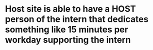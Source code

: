 # Host site is able to have a HOST person of the intern that dedicates something like 15 minutes per workday supporting the intern